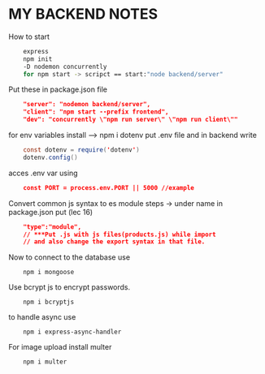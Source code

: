 # MY BACKEND NOTES

How to start

```bash
	express
	npm init
	-D nodemon concurrently
	for npm start -> scripct == start:"node backend/server"
```

Put these in package.json file

```json
	"server": "nodemon backend/server",
	"client": "npm start --prefix frontend",
	"dev": "concurrently \"npm run server\" \"npm run client\""
```

for env variables install --> npm i dotenv
put .env file and in backend write

```java
	const dotenv = require('dotenv')
	dotenv.config()
```

acces .env var using

```json
	const PORT = process.env.PORT || 5000 //example
```

Convert common js syntax to es module steps -> under name in package.json put (lec 16)

```json
	"type":"module",
	// ***Put .js with js files(products.js) while import
	// and also change the export syntax in that file.
```

Now to connect to the database use

```
	npm i mongoose
```

Use bcrypt js to encrypt passwords.

```
	npm i bcryptjs
```

to handle async use

```
	npm i express-async-handler
```

For image upload install multer

```
	npm i multer
```
